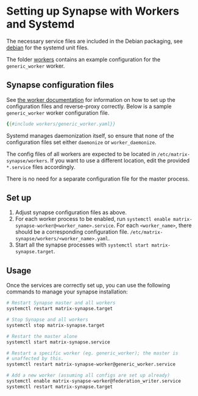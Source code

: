 # Setting up Synapse with Workers and Systemd

The necessary service files are included in the Debian packaging, see
[debian](https://github.com/matrix-org/synapse/tree/develop/debian/) for the
systemd unit files.

The folder [workers](https://github.com/matrix-org/synapse/tree/develop/docs/systemd-with-workers/workers/)
contains an example configuration for the `generic_worker` worker.

## Synapse configuration files

See [the worker documentation](../workers.md) for information on how to set up the
configuration files and reverse-proxy correctly.
Below is a sample `generic_worker` worker configuration file.
```yaml
{{#include workers/generic_worker.yaml}}
```

Systemd manages daemonization itself, so ensure that none of the configuration
files set either `daemonize` or `worker_daemonize`.

The config files of all workers are expected to be located in
`/etc/matrix-synapse/workers`. If you want to use a different location, edit
the provided `*.service` files accordingly.

There is no need for a separate configuration file for the master process.

## Set up

1. Adjust synapse configuration files as above.
1. For each worker process to be enabled, run `systemctl enable
matrix-synapse-worker@<worker_name>.service`. For each `<worker_name>`, there
should be a corresponding configuration file.
`/etc/matrix-synapse/workers/<worker_name>.yaml`.
1. Start all the synapse processes with `systemctl start matrix-synapse.target`.

## Usage

Once the services are correctly set up, you can use the following commands
to manage your synapse installation:

```sh
# Restart Synapse master and all workers
systemctl restart matrix-synapse.target

# Stop Synapse and all workers
systemctl stop matrix-synapse.target

# Restart the master alone
systemctl start matrix-synapse.service

# Restart a specific worker (eg. generic_worker); the master is
# unaffected by this.
systemctl restart matrix-synapse-worker@generic_worker.service

# Add a new worker (assuming all configs are set up already)
systemctl enable matrix-synapse-worker@federation_writer.service
systemctl restart matrix-synapse.target
```
